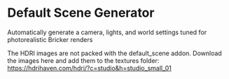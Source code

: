 # Default Scene Generator

Automatically generate a camera, lights, and world settings tuned for photorealistic Bricker renders

The HDRI images are not packed with the default_scene addon. Download the images here and add them to the textures folder: https://hdrihaven.com/hdri/?c=studio&h=studio_small_01
